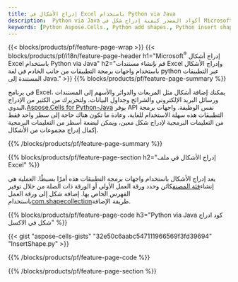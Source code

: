 ```yaml
---
title: إدراج الأشكال في Excel باستخدام Python via Java
description:  Python via Java أكواد المصدر كيفية إدراج شكل في Microsoft ملفات Excel باستخدام مكتبة Aspose.Cells for Python via Java.
keywords: [Python Aspose.Cells., Python add shapes., Python insert shapes., Python create shapes]
---
```

{{< blocks/products/pf/feature-page-wrap >}}
{{< blocks/products/pf/i18n/feature-page-header h1="Microsoft<sup>&reg;</sup> إدراج أشكال Excel باستخدام Python via Java" h2="قم بإنشاء مستندات Excel وإدراج الأشكال باستخدام واجهات برمجة التطبيقات من جانب الخادم في لغة python عبر التطبيقات المستندة إلى Java." >}}
{{% blocks/products/pf/feature-page-summary %}}

 في برنامج Excel، يمكنك إضافة أشكال مثل المربعات والدوائر والأسهم إلى المستندات ورسائل البريد الإلكتروني والشرائح وجداول البيانات. ولتحريرك من الكثير من الإدراج اليدوي،[Aspose.Cells for Python-Java](https://releases.aspose.com/cells/python-java) يوفر API نفس الوظيفة. واجهات برمجة التطبيقات هذه سهلة الاستخدام للغاية، وعادة ما تكون هناك حاجة إلى سطر واحد فقط من التعليمات البرمجية لإدراج شكل معين، ويمكن لبضعة أسطر من التعليمات البرمجية إكمال إدراج مجموعات من الأشكال.

{{% /blocks/products/pf/feature-page-summary %}}

{{% blocks/products/pf/feature-page-section h2="إدراج الأشكال في ملف Excel" %}}

 يعد إدراج الأشكال باستخدام واجهات برمجة التطبيقات هذه أمرًا بسيطًا. العملية هي إنشاء[فئة المصنف](https://reference.aspose.com/cells/python-java/asposecells.api/Workbook)كائن وحدد ورقة العمل الأولى أو الورقة ذات الصلة من خلال توفير الفهرس الخاص بها. إضافة شكل إلى ورقة العمل باستخدام[com.shapecollection](https://reference.aspose.com/cells/python-java/asposecells.api/ShapeCollection)طريقة الإضافة.

{{% blocks/products/pf/feature-page-code h3="Python via Java كود ادراج شكل في الاكسل" %}}

{{< gist "aspose-cells-gists" "32e50c6aabc547111966569f3fd39694" "InsertShape.py" >}}

{{% /blocks/products/pf/feature-page-code %}}

{{% /blocks/products/pf/feature-page-section %}}
